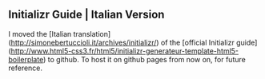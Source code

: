 ## Initializr Guide | Italian Version
I moved the [Italian translation] (http://simonebertuccioli.it/archives/initializr/) of the [official Initializr guide] (http://www.html5-css3.fr/html5/initializr-generateur-template-html5-boilerplate) to github. To host it on github pages from now on, for future reference.
